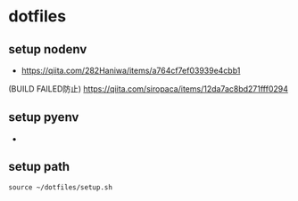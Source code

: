 # dotfiles

## setup nodenv
* https://qiita.com/282Haniwa/items/a764cf7ef03939e4cbb1

(BUILD FAILED防止) https://qiita.com/siropaca/items/12da7ac8bd271fff0294

## setup pyenv
* 


## setup path
`source ~/dotfiles/setup.sh`
